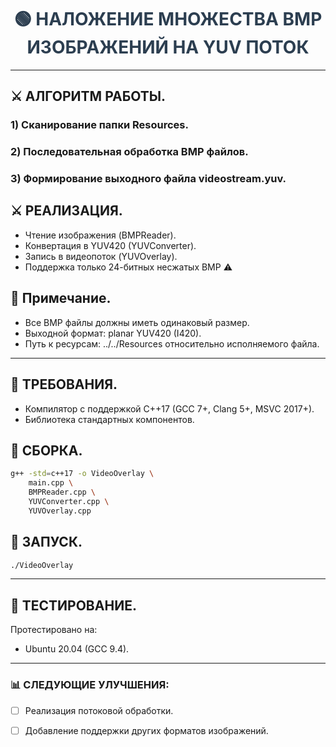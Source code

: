 
<h1 style="font-size: 28px; color: #2c3e50; text-align: center;">
  🟢 НАЛОЖЕНИЕ МНОЖЕСТВА BMP ИЗОБРАЖЕНИЙ НА YUV ПОТОК
</h1>

---

## ⚔️ АЛГОРИТМ РАБОТЫ.
### 1) Сканирование папки Resources.
### 2) Последовательная обработка BMP файлов.
### 3) Формирование выходного файла videostream.yuv.

## ⚔️ РЕАЛИЗАЦИЯ.
- Чтение изображения (BMPReader).
- Конвертация в YUV420 (YUVConverter).
- Запись в видеопоток (YUVOverlay).
-  Поддержка только 24-битных несжатых BMP ⚠️

## 🔧 Примечание.
- Все BMP файлы должны иметь одинаковый размер.
- Выходной формат: planar YUV420 (I420).
- Путь к ресурсам: ../../Resources относительно исполняемого файла.

--- 

## 🔧 ТРЕБОВАНИЯ.
- Компилятор с поддержкой C++17 (GCC 7+, Clang 5+, MSVC 2017+).
- Библиотека стандартных компонентов.

## 🔧 СБОРКА.
```bash
g++ -std=c++17 -o VideoOverlay \
    main.cpp \
    BMPReader.cpp \
    YUVConverter.cpp \
    YUVOverlay.cpp
```

## 🔧 ЗАПУСК.
```bash
./VideoOverlay
```
---

## 🔨 ТЕСТИРОВАНИЕ.
Протестировано на:
- Ubuntu 20.04 (GCC 9.4).

---

### 📊 СЛЕДУЮЩИЕ УЛУЧШЕНИЯ:
- [ ] Реализация потоковой обработки.
- [ ] Добавление поддержки других форматов изображений.

